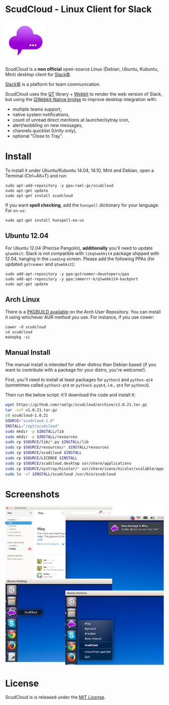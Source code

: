 # ScudCloud - Linux Client for Slack

![ScudCloud Logo](/scudcloud-1.0/resources/scudcloud.png?raw=true "Scud clouds are low, ragged and wind-torn cloud fragments, usually not attached to the thunderstorm base. With the 'mother' cloud, the form of them together is like a chat balloon")

ScudCloud is a **non official** open-source Linux (Debian, Ubuntu, Kubuntu, Mint) desktop client for [Slack&copy;](http://slack.com).

[Slack&copy;](http://slack.com) is a platform for team communication.

ScudCloud uses the [QT](http://qt-project.org) library + [Webkit](http://www.webkit.org/) to render the web version of Slack, but using the [QWebkit-Native bridge](http://qt-project.org/doc/qt-4.8/qtwebkit-bridge.html) to improve desktop integration with:

* multiple teams support,
* native system notifications,
* count of unread direct mentions at launcher/sytray icon,
* alert/wobbling on new messages,
* channels quicklist (Unity only),
* optional "Close to Tray".

# Install

To install it under Ubuntu/Kubuntu 14.04, 14.10, Mint and Debian, open a Terminal (Ctrl+Alt+T) and run:

```term
sudo apt-add-repository -y ppa:rael-gc/scudcloud
sudo apt-get update
sudo apt-get install scudcloud
```

If you want **spell checking**, add the `hunspell` dictionary for your language. For `en-us`:

    sudo apt-get install hunspell-en-us

## Ubuntu 12.04

For Ubuntu 12.04 (Precise Pangolin), **additionally** you'll need to update `qtwebkit`: Slack is not compatible with `libqtwebkit4` package shipped with 12.04, hanging in the `Loading` screen. Please add the following PPAs (for updated `gstreamer` and `qtwebkit`):

```term
sudo add-apt-repository -y ppa:gstreamer-developers/ppa
sudo add-apt-repository -y ppa:immerrr-k/qtwebkit4-backport
sudo apt-get update
```

## Arch Linux

There is a [PKGBUILD available][pkgbuild] on the Arch User Repository. You can install it
using whichever AUR method you use. For instance, if you use cower:

```term
cower -d scudcloud
cd scudcloud
makepkg -si
```

[pkgbuild]: https://aur.archlinux.org/packages/scudcloud/

## Manual Install

The manual install is intended for other distros than Debian based (if you want to contribute with a package for your distro, you're welcome!).

First, you'll need to install at least packages for `python3` and `python-qt4` (sometimes called `python3-qt4` or `python3-pyqt4`, i.e., `qt4` for `python3`).

Then run the below script: it'll download the code and install it:

```bash
wget https://github.com/raelgc/scudcloud/archive/v1.0.21.tar.gz
tar -xvf v1.0.21.tar.gz
cd scudcloud-1.0.21
SOURCE="scudcloud-1.0"
INSTALL="/opt/scudcloud"
sudo mkdir -p $INSTALL/lib
sudo mkdir -p $INSTALL/resources
sudo cp $SOURCE/lib/*.py $INSTALL/lib
sudo cp $SOURCE/resources/* $INSTALL/resources
sudo cp $SOURCE/scudcloud $INSTALL
sudo cp $SOURCE/LICENSE $INSTALL
sudo cp $SOURCE/scudcloud.desktop usr/share/applications
sudo cp $SOURCE/systray/hicolor/* usr/share/icons/hicolor/scalable/apps
sudo ln -sf $INSTALL/scudcloud /usr/bin/scudcloud
```

# Screenshots

![Some screenshots](/screenshot.png?raw=true)

# License

ScudCloud is is released under the [MIT License](/LICENSE).
